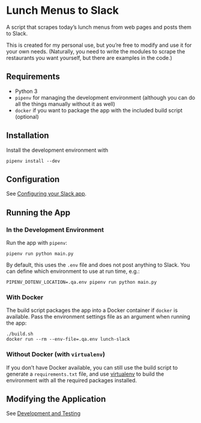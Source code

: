 # Lunch Menus to Slack

A script that scrapes today’s lunch menus from web pages and posts them to Slack.

This is created for my personal use, but you’re free to modify and use it for your own needs. (Naturally, you need to write the modules to scrape the restaurants you want yourself, but there are examples in the code.)

## Requirements

- Python 3
- `pipenv` for managing the development environment (although you can do all the things manually without it as well)
- `docker` if you want to package the app with the included build script (optional)

## Installation

Install the development environment with

    pipenv install --dev

## Configuration

See [Configuring your Slack app](docs/configure-slack.md).

## Running the App

### In the Development Environment

Run the app with `pipenv`:

    pipenv run python main.py

By default, this uses the `.env` file and does not post anything to Slack. You can define which environment to use at run time, e.g.:

    PIPENV_DOTENV_LOCATION=.qa.env pipenv run python main.py

### With Docker

The build script packages the app into a Docker container if `docker` is available. Pass the environment settings file as an argument when running the app:

    ./build.sh
    docker run --rm --env-file=.qa.env lunch-slack

### Without Docker (with `virtualenv`)

If you don’t have Docker available, you can still use the build script to generate a `requirements.txt` file, and use [virtualenv](https://docs.python-guide.org/dev/virtualenvs/ "Virtualenv documentation") to build the environment with all the required packages installed.

## Modifying the Application

See [Development and Testing](docs/development-and-testing.md)
